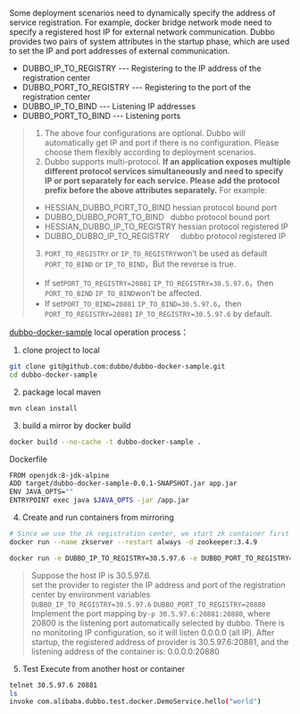 Some deployment scenarios need to dynamically specify the address of service registration. For example, docker bridge network mode need to specify a registered host IP for external network communication. Dubbo provides two pairs of system attributes in the startup phase, which are used to set the IP and port addresses of external communication. 
* DUBBO_IP_TO_REGISTRY --- Registering to the IP address of the registration center  
* DUBBO_PORT_TO_REGISTRY --- Registering to the port of the registration center 
* DUBBO_IP_TO_BIND --- Listening IP addresses  
* DUBBO_PORT_TO_BIND --- Listening ports 

> 1. The above four configurations are optional. Dubbo will automatically get IP and port if there is no configuration. Please choose them flexibly according to deployment scenarios. 
> 2. Dubbo supports multi-protocol. **If an application exposes multiple different protocol services simultaneously and need to specify IP or port separately for each service. Please add the protocol prefix before the above attributes separately.** For example:
> * HESSIAN_DUBBO_PORT_TO_BIND    hessian protocol bound port
> * DUBBO_DUBBO_PORT_TO_BIND      dubbo protocol bound port
> * HESSIAN_DUBBO_IP_TO_REGISTRY  hessian protocol registered IP
> * DUBBO_DUBBO_IP_TO_REGISTRY      dubbo protocol registered IP
> 3. `PORT_TO_REGISTRY` or `IP_TO_REGISTRY`won’t be used as default `PORT_TO_BIND` or `IP_TO_BIND`，But the reverse is true.
> * If set`PORT_TO_REGISTRY=20881` `IP_TO_REGISTRY=30.5.97.6`，then `PORT_TO_BIND` `IP_TO_BIND`won’t be affected.
> * If set`PORT_TO_BIND=20881` `IP_TO_BIND=30.5.97.6`，then `PORT_TO_REGISTRY=20881` `IP_TO_REGISTRY=30.5.97.6` by default.
> 

[dubbo-docker-sample](https://github.com/dubbo/dubbo-docker-sample) local operation process： 
 
1. clone project to local
```sh
git clone git@github.com:dubbo/dubbo-docker-sample.git
cd dubbo-docker-sample
```
2. package local maven
```sh
mvn clean install  
```
3. build a mirror by docker build
```sh
docker build --no-cache -t dubbo-docker-sample . 
```
Dockerfile
```sh
FROM openjdk:8-jdk-alpine
ADD target/dubbo-docker-sample-0.0.1-SNAPSHOT.jar app.jar
ENV JAVA_OPTS=""
ENTRYPOINT exec java $JAVA_OPTS -jar /app.jar
```
4. Create and run containers from mirroring
```sh
# Since we use the zk registration center, we start zk container first
docker run --name zkserver --restart always -d zookeeper:3.4.9
```
```sh
docker run -e DUBBO_IP_TO_REGISTRY=30.5.97.6 -e DUBBO_PORT_TO_REGISTRY=20881 -p 30.5.97.6:20881:20880 --link zkserver:zkserver -it --rm dubbo-docker-sample
```
> Suppose the host IP is 30.5.97.6.    
> set the provider to register the IP address and port of the registration center by environment variables `DUBBO_IP_TO_REGISTRY=30.5.97.6` `DUBBO_PORT_TO_REGISTRY=20880`    
> Implement the port mapping by`-p 30.5.97.6:20881:20880`, where 20800 is the listening port automatically selected by dubbo. There is no monitoring IP configuration, so it will listen 0.0.0.0 (all IP).
> After startup, the registered address of provider is 30.5.97.6:20881, and the listening address of the container is: 0.0.0.0:20880 

5. Test
Execute from another host or container
```sh
telnet 30.5.97.6 20881
ls
invoke com.alibaba.dubbo.test.docker.DemoService.hello("world")
```
